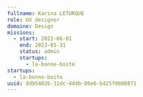 ```yaml
---
fullname: Karina LETURQUE
role: UX designer
domaine: Design
missions:
  - start: 2022-06-01
    end: 2023-01-31
    status: admin
    startups:
      - la-bonne-boite
startups:
  - la-bonne-boite
uuid: dd954026-31dc-4d4b-86e6-b425f0008871
---
```

